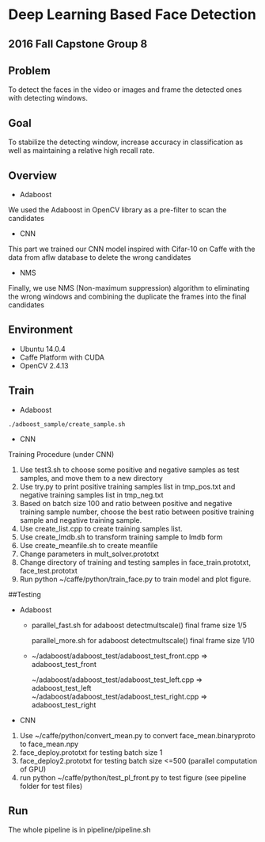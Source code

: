 # Deep Learning Based Face Detection

## 2016 Fall Capstone Group 8

## Problem

To detect the faces in the video or images  and frame the detected ones with detecting windows.

## Goal

 To stabilize the detecting window, increase accuracy in classification as well as maintaining a relative high recall rate. 

## Overview

* Adaboost

We used the Adaboost in OpenCV library as a pre-filter to scan the candidates

* CNN

This part we trained our CNN model inspired with Cifar-10 on Caffe  with the data from aflw database to delete the  wrong candidates

* NMS

Finally, we use NMS (Non-maximum suppression) algorithm to eliminating the wrong windows and combining the duplicate the frames into the final candidates

## Environment

* Ubuntu 14.0.4
* Caffe Platform with CUDA
* OpenCV 2.4.13

## Train

* Adaboost

`./adboost_sample/create_sample.sh`

* CNN

Training Procedure (under CNN)

1. Use test3.sh to choose some positive and negative samples as test samples, and move them to a new directory
2. Use try.py to print positive training samples list in tmp_pos.txt and negative training samples list in tmp_neg.txt
3. Based on batch size 100 and ratio between positive and negative training sample number, choose the best ratio between positive training sample and negative training sample.
4. Use create_list.cpp to create training samples list.
5. Use create_lmdb.sh to transform training sample to lmdb form
6. Use create_meanfile.sh to create meanfile
7. Change parameters in mult_solver.prototxt 
8. Change directory of training and testing samples in face_train.prototxt, face_test.prototxt
9. Run python ~/caffe/python/train_face.py to train model and plot figure.

##Testing

* Adaboost

  * parallel_fast.sh for adaboost detectmultscale() final frame size 1/5

    parallel_more.sh for adaboost detectmultscale() final frame size 1/10

  * ~/adaboost/adaboost_test/adaboost_test_front.cpp  => adaboost_test_front

    ~/adaboost/adaboost_test/adaboost_test_left.cpp   => adaboost_test_left
    ~/adaboost/adaboost_test/adaboost_test_right.cpp  => adaboost_test_right

* CNN

1. Use ~/caffe/python/convert_mean.py to convert face_mean.binaryproto to face_mean.npy
2. face_deploy.prototxt for testing batch size 1 
3. face_deploy2.prototxt for testing batch size <=500 (parallel computation of GPU)
4. run python ~/caffe/python/test_pl_front.py to test figure (see pipeline folder for test files)

## Run

The whole pipeline is in pipeline/pipeline.sh

